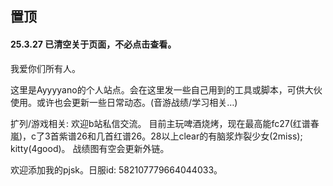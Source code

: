 ## 置顶
#### 25.3.27 已清空关于页面，不必点击查看。

我爱你们所有人。

这里是Ayyyyano的个人站点。会在这里发一些自己用到的工具或脚本，可供大伙使用。或许也会更新一些日常动态。(音游战绩/学习相关…)

扩列/游戏相关: 欢迎b站私信交流。
目前主玩啤酒烧烤，现在最高能fc27(红谱春嵐)，c了3首紫谱26和几首红谱26。28以上clear的有脑浆炸裂少女(2miss); kitty(4good)。
战绩图有空会更新外链。

欢迎添加我的pjsk。日服id: 582107779664044033。